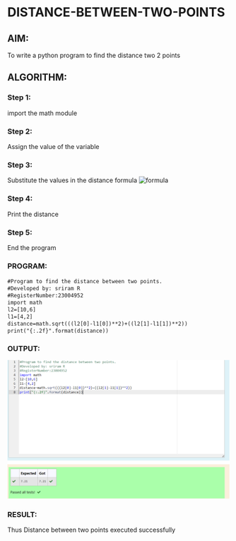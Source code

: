 # DISTANCE-BETWEEN-TWO-POINTS

## AIM:
To write a python program to find the distance two 2 points
## ALGORITHM:
### Step 1: 
import the math module

### Step 2: 
Assign the value of the variable

### Step 3: 
Substitute the values in the distance formula  ![formula](/formula.JPG)
### Step 4: 
Print the distance

### Step 5: 
End the program
### PROGRAM:
```
#Program to find the distance between two points.
#Developed by: sriram R
#RegisterNumber:23004952
import math
l2=[10,6]
l1=[4,2]
distance=math.sqrt(((l2[0]-l1[0])**2)+((l2[1]-l1[1])**2))
print("{:.2f}".format(distance))
```
  


### OUTPUT:
![output](/Screenshot%202023-11-28%20141022-1.png)

### RESULT:
Thus Distance between two points executed successfully
